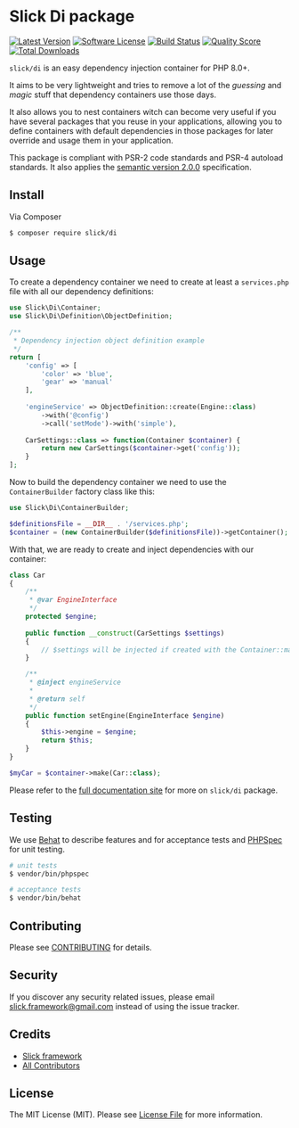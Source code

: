 # Slick Di package

[![Latest Version](https://img.shields.io/github/release/slickframework/di.svg?style=flat-square)](https://github.com/slickframework/di/releases)
[![Software License](https://img.shields.io/badge/license-MIT-brightgreen.svg?style=flat-square)](LICENSE.md)
[![Build Status](https://img.shields.io/github/actions/workflow/status/slickframework/di/continuous-integration.yml?style=flat-square)](https://github.com/slickframework/di/actions/workflows/continuous-integration.yml)
[![Quality Score](https://img.shields.io/scrutinizer/g/slickframework/di/master.svg?style=flat-square)](https://scrutinizer-ci.com/g/slickframework/di?branch=master)
[![Total Downloads](https://img.shields.io/packagist/dt/slick/di.svg?style=flat-square)](https://packagist.org/packages/slick/di)

``slick/di`` is an easy dependency injection container for PHP 8.0+.

It aims to be very lightweight and tries to remove a lot of the *guessing* and *magic*
stuff that dependency containers use those days.

It also allows you to nest containers witch can become very useful if you have several packages that you
reuse in your applications, allowing you to define containers with default
dependencies in those packages for later override and usage them in your application.

This package is compliant with PSR-2 code standards and PSR-4 autoload standards. It
also applies the [semantic version 2.0.0](http://semver.org) specification.

## Install

Via Composer

``` bash
$ composer require slick/di
```

## Usage

To create a dependency container we need to create at least a ``services.php``
file with all our dependency definitions:

```php
use Slick\Di\Container;
use Slick\Di\Definition\ObjectDefinition;

/**
 * Dependency injection object definition example
 */
return [
    'config' => [
        'color' => 'blue',
        'gear' => 'manual'
    ],
    
    'engineService' => ObjectDefinition::create(Engine::class)
        ->with('@config')
        ->call('setMode')->with('simple'),
        
    CarSettings::class => function(Container $container) {
        return new CarSettings($container->get('config'));
    }
];
```
Now to build the dependency container we need to use the ``ContainerBuilder`` factory class like this:

```php
use Slick\Di\ContainerBuilder;

$definitionsFile = __DIR__ . '/services.php';
$container = (new ContainerBuilder($definitionsFile))->getContainer();
```

With that, we are ready to create and inject dependencies with our container:

```php
class Car
{
    /**
     * @var EngineInterface
     */
    protected $engine;
    
    public function __construct(CarSettings $settings)
    {
        // $settings will be injected if created with the Container::make() method.
    }

    /**
     * @inject engineService
     *
     * @return self
     */
    public function setEngine(EngineInterface $engine)
    {
        $this->engine = $engine;
        return $this;
    }
}

$myCar = $container->make(Car::class);
```

Please refer to the [full documentation site](http://di.slick-framework.com) for more on ``slick/di`` package.

## Testing

We use [Behat](http://behat.org/en/latest/index.html) to describe features and for acceptance tests
and [PHPSpec](http://www.phpspec.net/) for unit testing.

``` bash
# unit tests
$ vendor/bin/phpspec

# acceptance tests
$ vendor/bin/behat
```

## Contributing

Please see [CONTRIBUTING](CONTRIBUTING.md) for details.

## Security

If you discover any security related issues, please email slick.framework@gmail.com instead of using the issue tracker.

## Credits

- [Slick framework](https://github.com/slickframework)
- [All Contributors](https://github.com/slickframework/di/graphs/contributors)

## License

The MIT License (MIT). Please see [License File](LICENSE) for more information.
